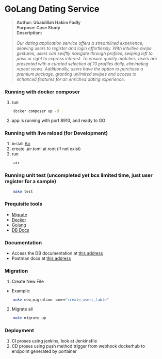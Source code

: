 # GoLang Dating Service

> **Author: Ubaidillah Hakim Fadly** \
> **Purpose: Case Study** \
> **Description:** \
> \
> *Our dating application service offers a streamlined experience, allowing users to register and login effortlessly. With intuitive swipe gestures, users can swiftly navigate through profiles, swiping left to pass or right to express interest. To ensure quality matches, users are presented with a curated selection of 10 profiles daily, eliminating repeat views. Additionally, users have the option to purchase a premium package, granting unlimited swipes and access to enhanced features for an enriched dating experience.*

### Running with docker composer

1. run
```bash
    docker composer up -d
```
2. app is running with port 8910, and ready to GO

### Running with live reload (for Development)

1. install [Air](https://github.com/cosmtrek/air)
2. create .air.toml at root (if not exist)
3. run
```bash
    air
```

### Running unit test (uncompleted yet bcs limited time, just user register for a sample)
```bash
    make test
```

### Prequisite tools
- [Migrate](https://github.com/golang-migrate/migrate/tree/master/cmd/migrate)
- [Docker](https://www.docker.com/)
- [Golang](https://golang.org/)
- [DB Docs](https://dbdocs.io/docs)

### Documentation

- Access the DB documentation at [this address](https://dbdocs.io/ubed.dev/dating-service)
- Postman docs at [this address](https://documenter.getpostman.com/view/23782351/2sA2r6WPJE)

### Migration
1. Create New File
- Example:
```bash
    make new_migration name="create_users_table"
```
2. Migrate all
```bash
    make migrate_up
```
### Deployment
1. CI proses using jenkins, look at Jenkinsfile
2. CD proses using push method trigger from webhook dockerhub to endpoint generated by portainer
